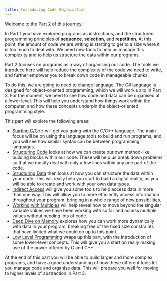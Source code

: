 ```yaml
---
title: Introducing Code Organisation
---
```


Welcome to the Part 2 of this journey.

In Part 1 you have explored programs as instructions, and the structured programming principles of **sequence**, **selection**, and **repetition**.
At this point, the amount of code we are writing is starting to get to a size where it is too much to deal with. We need new tools to help us manage this complexity and to help us structure the data within our programs.

Part 2 focuses on programs as a way of organising our code. The tools we introduce here will help reduce the complexity of the code we need to write, and further empower you to break down code in manageable chunks.

To do this, we are going to need to change language. The C# language is designed for object-oriented programming, which we will work up to in Part 3. For the moment, we need to see how code and data can be organised at a lower level. This will help you understand how things work within the computer, and how these concepts underpin the object-oriented programming style.

This part will explore the following areas:

- [Starting C/C++](./1-starting-cpp/0-overview) will get you going with the C/C++ language. The main focus will be on using the language tools to build and run programs, and you will see how similar syntax can be between programming languages.
- [Structuring Code](./2-organising-code/0-overview) looks at how we can create our own method-like building blocks within our code. These will help us break down problems so that we mostly deal with only a few lines within any one part of the code.
- [Structuring Data](./3-structuring-data/0-overview) then looks at how you can structure the data within your code. This will really help you start to build a digital reality, as you will be able to create and work with your own data types.
- [Indirect Access](./4-indirect-access/0-overview) will give you some tools to help access data in more than one way. This will allow you to more efficiently access information throughout your program, bringing in a whole range of new possibilities.
- [Working with Multiples](./5-working-with-multiples/0-overview) will help reveal how to move beyond the singular variable values we have been working with so far and access multiple values without needing lots of code.
- [Deep Dive on Memory](./6-deep-dive-memory/0-overview) explores how you can work more dynamically with data in your program, breaking free of the fixed size constraints that have limited what we could do up to this point.
- [Low Level Programming](./9-low-level-programming/0-overview) wraps up this part, with the introduction of some lower-level concepts. This will give you a start on really making use of the power offered by C and C++.

At the end of this part you will be able to build larger and more complex programs, and have a good understanding of how these different tools let you manage code and organise data. This will prepare you well for moving to higher levels of abstraction in Part 3.
